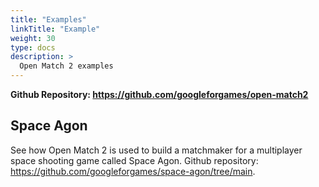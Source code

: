 ```yaml
---
title: "Examples"
linkTitle: "Example"
weight: 30
type: docs
description: >
  Open Match 2 examples
---
```


**Github Repository: https://github.com/googleforgames/open-match2**

## Space Agon
See how Open Match 2 is used to build a matchmaker for a multiplayer space shooting game called Space Agon.
Github repository: https://github.com/googleforgames/space-agon/tree/main.